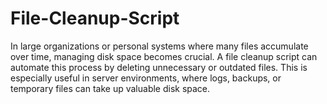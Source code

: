 # File-Cleanup-Script
 In large organizations or personal systems where many files accumulate over time, managing disk  space becomes crucial. A file cleanup script can automate this process by deleting unnecessary or outdated files. This is especially  useful in server environments, where logs, backups, or temporary files can take up valuable disk space. 
